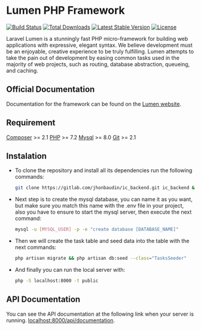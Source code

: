 # Lumen PHP Framework

[![Build Status](https://travis-ci.org/laravel/lumen-framework.svg)](https://travis-ci.org/laravel/lumen-framework)
[![Total Downloads](https://img.shields.io/packagist/dt/laravel/framework)](https://packagist.org/packages/laravel/lumen-framework)
[![Latest Stable Version](https://img.shields.io/packagist/v/laravel/framework)](https://packagist.org/packages/laravel/lumen-framework)
[![License](https://img.shields.io/packagist/l/laravel/framework)](https://packagist.org/packages/laravel/lumen-framework)

Laravel Lumen is a stunningly fast PHP micro-framework for building web applications with expressive, elegant syntax. We believe development must be an enjoyable, creative experience to be truly fulfilling. Lumen attempts to take the pain out of development by easing common tasks used in the majority of web projects, such as routing, database abstraction, queueing, and caching.

## Official Documentation

Documentation for the framework can be found on the [Lumen website](https://lumen.laravel.com/docs).

## Requirement

[Composer](https://getcomposer.org/download/) >= 2.1
[PHP](https://www.php.net/manual/es/install.php) >= 7.2
[Mysql](https://dev.mysql.com/downloads/) >= 8.0
[Git](https://git-scm.com/downloads) >= 2.1

## Instalation

- To clone the repository and install all its dependencies run the following commands:
    ```sh
    git clone https://gitlab.com/jhonbaudin/ic_backend.git ic_backend && cd ic_backend && composer install
    ```
- Next step is to create the mysql database, you can name it as you want, but make sure you match this name with the .env file in your project, also you have to ensure to start the mysql server, then execute the next command:
    ```sh
    mysql -u [MYSQL_USER] -p -e "create database [DATABASE_NAME]"
    ```
- Then we will create the task table and seed data into the table with the next commands:
    ```sh
    php artisan migrate && php artisan db:seed --class="TasksSeeder"
    ```
- And finally you can run the local server with:
    ```sh
    php -S localhost:8000 -t public
    ```
## API Documentation

You can see the API documentation at the following link when your server is running. [localhost:8000/api/documentation](http://localhost:8000/api/documentation).